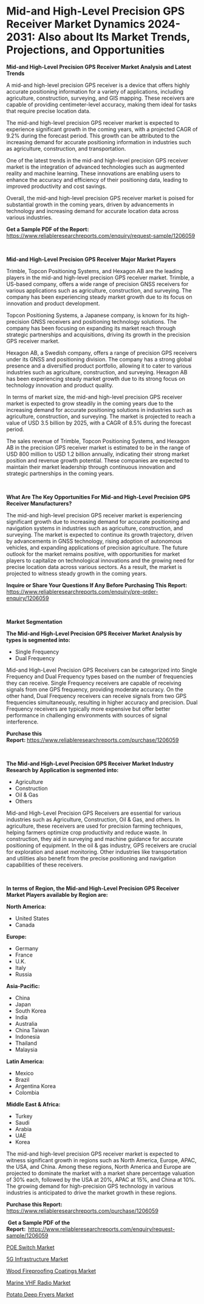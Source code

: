 <p><h1>Mid-and High-Level Precision GPS Receiver Market Dynamics 2024-2031: Also about Its Market Trends, Projections, and Opportunities</h1></p><p><strong>Mid-and High-Level Precision GPS Receiver Market Analysis and Latest Trends</strong></p>
<p><p>A mid-and high-level precision GPS receiver is a device that offers highly accurate positioning information for a variety of applications, including agriculture, construction, surveying, and GIS mapping. These receivers are capable of providing centimeter-level accuracy, making them ideal for tasks that require precise location data.</p><p>The mid-and high-level precision GPS receiver market is expected to experience significant growth in the coming years, with a projected CAGR of 9.2% during the forecast period. This growth can be attributed to the increasing demand for accurate positioning information in industries such as agriculture, construction, and transportation.</p><p>One of the latest trends in the mid-and high-level precision GPS receiver market is the integration of advanced technologies such as augmented reality and machine learning. These innovations are enabling users to enhance the accuracy and efficiency of their positioning data, leading to improved productivity and cost savings.</p><p>Overall, the mid-and high-level precision GPS receiver market is poised for substantial growth in the coming years, driven by advancements in technology and increasing demand for accurate location data across various industries.</p></p>
<p><strong>Get a Sample PDF of the Report:&nbsp;</strong> <a href="https://www.reliableresearchreports.com/enquiry/request-sample/1206059">https://www.reliableresearchreports.com/enquiry/request-sample/1206059</a></p>
<p>&nbsp;</p>
<p><strong>Mid-and High-Level Precision GPS Receiver Major Market Players</strong></p>
<p><p>Trimble, Topcon Positioning Systems, and Hexagon AB are the leading players in the mid-and high-level precision GPS receiver market. Trimble, a US-based company, offers a wide range of precision GNSS receivers for various applications such as agriculture, construction, and surveying. The company has been experiencing steady market growth due to its focus on innovation and product development.</p><p>Topcon Positioning Systems, a Japanese company, is known for its high-precision GNSS receivers and positioning technology solutions. The company has been focusing on expanding its market reach through strategic partnerships and acquisitions, driving its growth in the precision GPS receiver market.</p><p>Hexagon AB, a Swedish company, offers a range of precision GPS receivers under its GNSS and positioning division. The company has a strong global presence and a diversified product portfolio, allowing it to cater to various industries such as agriculture, construction, and surveying. Hexagon AB has been experiencing steady market growth due to its strong focus on technology innovation and product quality.</p><p>In terms of market size, the mid-and high-level precision GPS receiver market is expected to grow steadily in the coming years due to the increasing demand for accurate positioning solutions in industries such as agriculture, construction, and surveying. The market is projected to reach a value of USD 3.5 billion by 2025, with a CAGR of 8.5% during the forecast period.</p><p>The sales revenue of Trimble, Topcon Positioning Systems, and Hexagon AB in the precision GPS receiver market is estimated to be in the range of USD 800 million to USD 1.2 billion annually, indicating their strong market position and revenue growth potential. These companies are expected to maintain their market leadership through continuous innovation and strategic partnerships in the coming years.</p></p>
<p>&nbsp;</p>
<p><strong>What Are The Key Opportunities For Mid-and High-Level Precision GPS Receiver Manufacturers?</strong></p>
<p><p>The mid-and high-level precision GPS receiver market is experiencing significant growth due to increasing demand for accurate positioning and navigation systems in industries such as agriculture, construction, and surveying. The market is expected to continue its growth trajectory, driven by advancements in GNSS technology, rising adoption of autonomous vehicles, and expanding applications of precision agriculture. The future outlook for the market remains positive, with opportunities for market players to capitalize on technological innovations and the growing need for precise location data across various sectors. As a result, the market is projected to witness steady growth in the coming years.</p></p>
<p><strong>Inquire or Share Your Questions If Any Before Purchasing This Report:</strong> <a href="https://www.reliableresearchreports.com/enquiry/pre-order-enquiry/1206059">https://www.reliableresearchreports.com/enquiry/pre-order-enquiry/1206059</a></p>
<p>&nbsp;</p>
<p><strong>Market Segmentation</strong></p>
<p><strong>The Mid-and High-Level Precision GPS Receiver Market Analysis by types is segmented into:</strong></p>
<p><ul><li>Single Frequency</li><li>Dual Frequency</li></ul></p>
<p><p>Mid-and High-Level Precision GPS Receivers can be categorized into Single Frequency and Dual Frequency types based on the number of frequencies they can receive. Single Frequency receivers are capable of receiving signals from one GPS frequency, providing moderate accuracy. On the other hand, Dual Frequency receivers can receive signals from two GPS frequencies simultaneously, resulting in higher accuracy and precision. Dual Frequency receivers are typically more expensive but offer better performance in challenging environments with sources of signal interference.</p></p>
<p><strong>Purchase this Report:&nbsp;</strong><a href="https://www.reliableresearchreports.com/purchase/1206059">https://www.reliableresearchreports.com/purchase/1206059</a></p>
<p>&nbsp;</p>
<p><strong>The Mid-and High-Level Precision GPS Receiver Market Industry Research by Application is segmented into:</strong></p>
<p><ul><li>Agriculture</li><li>Construction</li><li>Oil & Gas</li><li>Others</li></ul></p>
<p><p>Mid-and High-Level Precision GPS Receivers are essential for various industries such as Agriculture, Construction, Oil & Gas, and others. In agriculture, these receivers are used for precision farming techniques, helping farmers optimize crop productivity and reduce waste. In construction, they aid in surveying and machine guidance for accurate positioning of equipment. In the oil & gas industry, GPS receivers are crucial for exploration and asset monitoring. Other industries like transportation and utilities also benefit from the precise positioning and navigation capabilities of these receivers.</p></p>
<p>&nbsp;</p>
<p><strong>In terms of Region, the Mid-and High-Level Precision GPS Receiver Market Players available by Region are:</strong></p>
<p>
    <p> <strong> North America: </strong>
        <ul>
            <li>United States</li>
            <li>Canada</li>
        </ul>
        </p> 
    <p> <strong> Europe: </strong>
        <ul>
            <li>Germany</li>
            <li>France</li>
            <li>U.K.</li>
            <li>Italy</li>
            <li>Russia</li>
        </ul>
        </p> 
    <p> <strong> Asia-Pacific: </strong>
        <ul>
            <li>China</li>
            <li>Japan</li>
            <li>South Korea</li>
            <li>India</li>
            <li>Australia</li>
            <li>China Taiwan</li>
            <li>Indonesia</li>
            <li>Thailand</li>
            <li>Malaysia</li>
        </ul>
        </p> 
    <p> <strong> Latin America: </strong>
        <ul>
            <li>Mexico</li>
            <li>Brazil</li>
            <li>Argentina Korea</li>
            <li>Colombia</li>
        </ul>
        </p> 
    <p> <strong> Middle East & Africa: </strong>
        <ul>
            <li>Turkey</li>
            <li>Saudi</li>
            <li>Arabia</li>
            <li>UAE</li>
            <li>Korea</li>
        </ul>
    </p>
    </p>
<p><p>The mid-and high-level precision GPS receiver market is expected to witness significant growth in regions such as North America, Europe, APAC, the USA, and China. Among these regions, North America and Europe are projected to dominate the market with a market share percentage valuation of 30% each, followed by the USA at 20%, APAC at 15%, and China at 10%. The growing demand for high-precision GPS technology in various industries is anticipated to drive the market growth in these regions.</p></p>
<p><strong>Purchase this Report: </strong><a href="https://www.reliableresearchreports.com/purchase/1206059">https://www.reliableresearchreports.com/purchase/1206059</a></p>
<p>&nbsp;<strong>Get a Sample PDF of the Report:&nbsp;&nbsp;</strong><a href="https://www.reliableresearchreports.com/enquiry/request-sample/1206059">https://www.reliableresearchreports.com/enquiry/request-sample/1206059</a></p>
<p><strong></strong></p>
<p><p><a href="https://medium.com/@joannknox666/poe-switch-market-trends-and-market-analysis-forecasted-for-period-2024-2031-602f3bf1c9a8">POE Switch Market</a></p><p><a href="https://medium.com/@joannknox666/5g-infrastructure-market-research-report-its-history-and-forecast-2024-to-2031-97fe7a45210a">5G Infrastructure Market</a></p><p><a href="https://github.com/indrystar/Market-Research-Report-List-2/blob/main/wood-fireproofing-coatings-market.md">Wood Fireproofing Coatings Market</a></p><p><a href="https://medium.com/@joannknox666/marine-vhf-radio-market-exploring-market-share-market-trends-and-future-growth-aee61489f68c">Marine VHF Radio Market</a></p><p><a href="https://github.com/josesg55/Market-Research-Report-List-1/blob/main/potato-deep-fryers-market.md">Potato Deep Fryers Market</a></p></p>